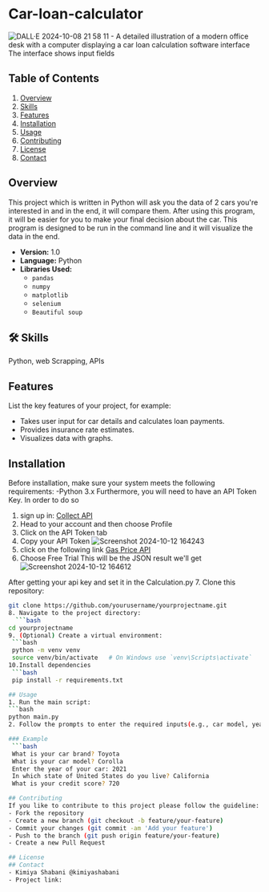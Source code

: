 # Car-loan-calculator
![DALL·E 2024-10-08 21 58 11 - A detailed illustration of a modern office desk with a computer displaying a car loan calculation software interface  The interface shows input fields](https://github.com/user-attachments/assets/af6f0dac-3ef7-4f55-9888-1dd70bdf223a)

## Table of Contents

1. [Overview](#overview)
2. [Skills](#skills)
3. [Features](#features)
4. [Installation](#installation)
5. [Usage](#usage)
6. [Contributing](#contributing)
7. [License](#license)
8. [Contact](#contact)

## Overview

This project which is written in Python will ask you the data of 2 cars you're interested in and in the end, it will compare them. After using this program, it will be easier for you to make your final decision about the car. This program is designed to be run in the command line and it will visualize the data in the end.

- **Version:** 1.0
- **Language:** Python
- **Libraries Used:** 
    - `pandas`
    - `numpy`
    - `matplotlib`
    - `selenium`
    - `Beautiful soup`
      
## 🛠 Skills
Python, web Scrapping, APIs

## Features

List the key features of your project, for example:

- Takes user input for car details and calculates loan payments.
- Provides insurance rate estimates.
- Visualizes data with graphs.

## Installation

Before installation, make sure your system meets the following requirements:
    -Python 3.x
Furthermore, you will need to have an API Token Key. In order to do so
1. sign up in:
   <a href="https://collectapi.com/"> Collect API </a>
2. Head to your account and then choose Profile
3. Click on the API Token tab
4. Copy your API Token
   ![Screenshot 2024-10-12 164243](https://github.com/user-attachments/assets/68f61df6-3011-49bd-a25c-3587523f3eec)
5. click on the following link
   <a href="https://collectapi.com/api/gasPrice/gas-prices-api?tab=pricing"> Gas Price API </a>
6. Choose Free Trial
This will be the JSON result we'll get
![Screenshot 2024-10-12 164612](https://github.com/user-attachments/assets/255952fb-3bc1-4835-a7a8-739830fcec3f)

After getting your api key and set it in the Calculation.py
7. Clone this repository:
   ```bash
   git clone https://github.com/yourusername/yourprojectname.git
8. Navigate to the project directory:
     ```bash
   cd yourprojectname
9. (Optional) Create a virtual environment:
    ```bash
    python -m venv venv
    source venv/bin/activate   # On Windows use `venv\Scripts\activate`
10.Install dependencies
    ```bash
    pip install -r requirements.txt

## Usage
1. Run the main script:
   ```bash
   python main.py
2. Follow the prompts to enter the required inputs(e.g., car model, year, your state, etc).
   
### Example
    ```bash
    What is your car brand? Toyota
    What is your car model? Corolla
    Enter the year of your car: 2021
    In which state of United States do you live? California
    What is your credit score? 720

## Contributing
If you like to contribute to this project please follow the guideline:
- Fork the repository
- Create a new branch (git checkout -b feature/your-feature)
- Commit your changes (git commit -am 'Add your feature')
- Push to the branch (git push origin feature/your-feature)
- Create a new Pull Request

## License
## Contact
  - Kimiya Shabani @kimiyashabani
  - Project link: 

    

